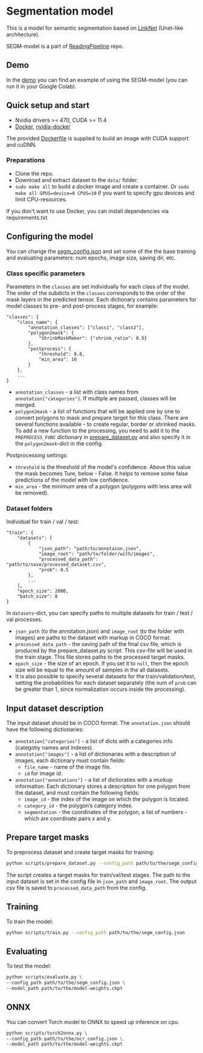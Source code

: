 # Segmentation model

This is a model for semantic segmentation based on [LinkNet](https://arxiv.org/abs/1707.03718) (Unet-like architecture).

SEGM-model is a part of [ReadingPipeline](https://github.com/ai-forever/ReadingPipeline) repo.

## Demo

In the [demo](scripts/SEGM-GoogleColab.ipynb) you can find an example of using the SEGM-model (you can run it in your Google Colab).

## Quick setup and start

- Nvidia drivers >= 470, CUDA >= 11.4
- [Docker](https://docs.docker.com/engine/install/ubuntu/), [nvidia-docker](https://github.com/NVIDIA/nvidia-docker)

The provided [Dockerfile](Dockerfile) is supplied to build an image with CUDA support and cuDNN.

### Preparations

- Clone the repo.
- Download and extract dataset to the `data/` folder.
- `sudo make all` to build a docker image and create a container.
  Or `sudo make all GPUS=device=0 CPUS=10` if you want to specify gpu devices and limit CPU-resources.

If you don't want to use Docker, you can install dependencies via requirements.txt

## Configuring the model

You can change the [segm_config.json](scripts/segm_config.json) and set some of the the base training and evaluating parameters: num epochs, image size, saving dir, etc.

### Class specific parameters

Parameters in the `classes` are set individually for each class of the model. The order of the subdicts in the `classes` corresponds to the order of the mask layers in the predicted tensor. Each dictionary contains parameters for model classes to pre- and post-process stages, for example:

```
"classes": {
	"class_name": {
		"annotation_classes": ["class1", "class2"],
		"polygon2mask": {
			"ShrinkMaskMaker": {"shrink_ratio": 0.5}
		},
		"postprocess": {
			"threshold": 0.8,
			"min_area": 10
		}
	},
	...
}
```

- `annotation_classes` - a list with class names from `annotation["categories"]`. If multiple are passed, classes will be merged.
- `polygon2mask` - a list of functions that will be applied one by one to convert polygons to mask and prepare target for this class. There are several functions available - to create regular, border or shrinked masks. To add a new function to the processing, you need to add it to the `PREPROCESS_FUNC` dictionary in [prepare_dataset.py](scripts/prepare_dataset.py) and also specify it in the `polygon2mask`-dict in the config.

Postprocessing settings:

- `threshold` is the threshold of the model's confidence. Above this value the mask becomes Ture, below - False. It helps to remove some false predictions of the model with low confidence.
- `min_area` - the minimum area of a polygon (polygons with less area will be removed).

### Dataset folders

Individual for train / val / test:

```
"train": {
    "datasets": [
        {
            "json_path": "path/to/annotaion.json",
            "image_root": "path/to/folder/with/images",
            "processed_data_path": "path/to/save/processed_dataset.csv",
            "prob": 0.5
        },
        ...
    ],
    "epoch_size": 2000,
    "batch_size": 8
}
```
In `datasets`-dict, you can specify paths to multiple datasets for train / test / val processes.

- `json_path` (to the annotation.json) and `image_root` (to the folder with images) are paths to the dataset with markup in COCO format.
- `processed_data_path` - the saving path of the final csv file, which is produced by the prepare_dataset.py script. This csv-file will be used in the train stage. This file stores paths to the processed target masks.
- `epoch_size` - the size of an epoch. If you set it to `null`, then the epoch size will be equal to the amount of samples in the all datasets.
- It is also possible to specify several datasets for the train/validation/test, setting the probabilities for each dataset separately (the sum of `prob` can be greater than 1, since normalization occurs inside the processing).

## Input dataset description

The input dataset should be in COCO format. The `annotation.json` should have the following dictionaries:

- `annotation["categories"]` - a list of dicts with a categories info (categotiy names and indexes).
- `annotation["images"]` - a list of dictionaries with a description of images, each dictionary must contain fields:
  - `file_name` - name of the image file.
  - `id` for image id.
- `annotation["annotations"]` - a list of dictioraties with a murkup information. Each dictionary stores a description for one polygon from the dataset, and must contain the following fields:
  - `image_id` - the index of the image on which the polygon is located.
  - `category_id` - the polygon’s category index.
  - `segmentation` - the coordinates of the polygon, a list of numbers - which are coordinate pairs x and y.

## Prepare target masks

To preprocess dataset and create target masks for training:

```bash
python scripts/prepare_dataset.py --config_path path/to/the/segm_config.json
```

The script creates a target masks for train/val/test stages. The path to the input dataset is set in the config file in `json_path` and `image_root`. The output csv file is saved to `processed_data_path` from the config.

## Training

To train the model:

```bash
python scripts/train.py --config_path path/to/the/segm_config.json
```

## Evaluating

To test the model:

```bash
python scripts/evaluate.py \
--config_path path/to/the/segm_config.json \
--model_path path/to/the/model-weights.ckpt
```

## ONNX

You can convert Torch model to ONNX to speed up inference on cpu.

```bash
python scripts/torch2onnx.py \
--config_path path/to/the/ocr_config.json \
--model_path path/to/the/model-weights.ckpt
```
